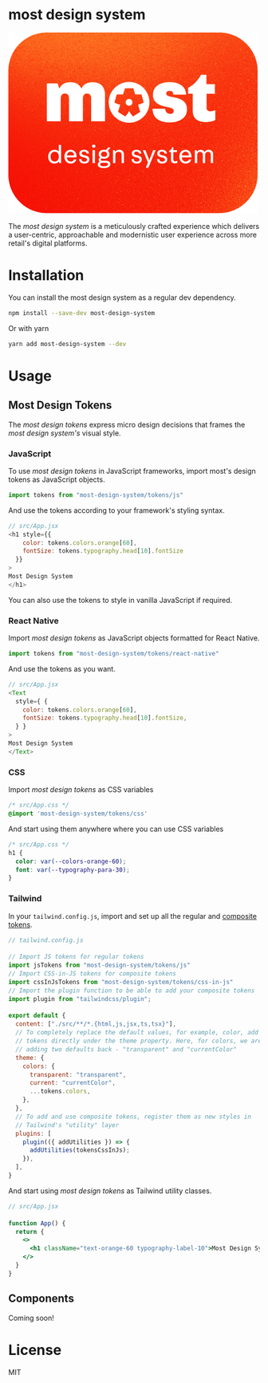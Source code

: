 # most design system

![most-design-system-logo](./public/most-design-system-logo.png)

The *most design system* is a meticulously crafted experience which delivers a
user-centric, approachable and modernistic user experience across more retail's
digital platforms.

# Installation

You can install the most design system as a regular dev dependency.

```bash
npm install --save-dev most-design-system
```

Or with yarn

```bash
yarn add most-design-system --dev
```

# Usage

## Most Design Tokens

The *most design tokens* express micro design decisions that frames the *most design system's*
visual style.

### JavaScript

To use *most design tokens* in JavaScript frameworks, import most's design tokens as JavaScript objects.

```js
import tokens from "most-design-system/tokens/js"
```

And use the tokens according to your framework's styling syntax.

```js
// src/App.jsx
<h1 style={{
    color: tokens.colors.orange[60],
    fontSize: tokens.typography.head[10].fontSize
  }}
>
Most Design System
</h1>
```

You can also use the tokens to style in vanilla JavaScript if required.

### React Native

Import *most design tokens* as JavaScript objects formatted for React Native.

```js
import tokens from "most-design-system/tokens/react-native"
```

And use the tokens as you want.

```js
// src/App.jsx
<Text
  style={ {
    color: tokens.colors.orange[60],
    fontSize: tokens.typography.head[10].fontSize,
  } }
>
Most Design System
</Text>
```

### CSS

Import *most design tokens* as CSS variables

```css
/* src/App.css */
@import 'most-design-system/tokens/css'
```

And start using them anywhere where you can use CSS variables

```css
/* src/App.css */
h1 {
  color: var(--colors-orange-60);
  font: var(--typography-para-30);
}
```

### Tailwind

In your `tailwind.config.js`, import and set up all the regular and [composite tokens](https://design-tokens.github.io/community-group/format/#composite-types).

```js
// tailwind.config.js

// Import JS tokens for regular tokens
import jsTokens from "most-design-system/tokens/js"
// Import CSS-in-JS tokens for composite tokens
import cssInJsTokens from "most-design-system/tokens/css-in-js"
// Import the plugin function to be able to add your composite tokens
import plugin from "tailwindcss/plugin";

export default {
  content: ["./src/**/*.{html,js,jsx,ts,tsx}"],
  // To completely replace the default values, for example, color, add the
  // tokens directly under the theme property. Here, for colors, we are also
  // adding two defaults back - "transparent" and "currentColor"
  theme: {
    colors: {
      transparent: "transparent",
      current: "currentColor",
      ...tokens.colors,
    },
  },
  // To add and use composite tokens, register them as new styles in
  // Tailwind's "utility" layer
  plugins: [
    plugin(({ addUtilities }) => {
      addUtilities(tokensCssInJs);
    }),
  ],
}
```

And start using *most design tokens* as Tailwind utility classes.

```jsx
// src/App.jsx

function App() {
  return {
    <>
      <h1 className="text-orange-60 typography-label-10">Most Design System</h1>
    </>
  }
}
```

## Components

Coming soon!

# License

MIT